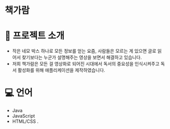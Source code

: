 ﻿# 책가람
 
 
 # 🔎 프로젝트 소개
 - 작은 네모 박스 하나로 모든 정보를 얻는 요즘, 사람들은 모르는 게 있으면 글로 읽어서 찾기보다는 누군가 설명해주는 영상을 보면서 해결하고 있습니다.
 - 저희 책가람은 모든 걸 영상화로 되어진 시대에서 독서의 중요성을 인식시켜주고 독서 활성화를 위해 애플리케이션을 제작하였습니다.
 
# 💻 언어
- Java
- JavaScript
- HTML/CSS
.
